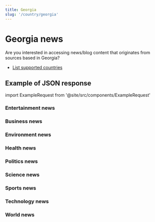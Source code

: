 ```yaml
---
title: Georgia
slug: '/country/georgia'
---
```


# Georgia news

Are you interested in accessing news/blog content that originates from sources based in Georgia?

- [List supported countries](/articles/countries)

## Example of JSON response

import ExampleRequest from '@site/src/components/ExampleRequest'

### Entertainment news
<ExampleRequest url="https://apitube.io/v1/news/articles?limit=2&category=news/Arts_and_Entertainment&country=ge"></ExampleRequest>

### Business news
<ExampleRequest url="https://apitube.io/v1/news/articles?limit=2&category=news/Business&country=ge"></ExampleRequest>

### Environment news
<ExampleRequest url="https://apitube.io/v1/news/articles?limit=2&category=news/Environment&country=ge"></ExampleRequest>

### Health news
<ExampleRequest url="https://apitube.io/v1/news/articles?limit=2&category=news/Health&country=ge"></ExampleRequest>

### Politics news
<ExampleRequest url="https://apitube.io/v1/news/articles?limit=2&category=news/Politics&country=ge"></ExampleRequest>

### Science news
<ExampleRequest url="https://apitube.io/v1/news/articles?limit=2&category=news/Science&country=ge"></ExampleRequest>

### Sports news
<ExampleRequest url="https://apitube.io/v1/news/articles?limit=2&category=news/Sports&country=ge"></ExampleRequest>

### Technology news
<ExampleRequest url="https://apitube.io/v1/news/articles?limit=2&category=news/Technology&country=ge"></ExampleRequest>

### World news
<ExampleRequest url="https://apitube.io/v1/news/articles?limit=2&category=news/World&country=ge"></ExampleRequest>
